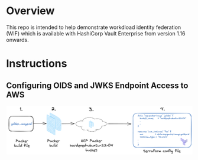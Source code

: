 # Overview

This repo is intended to help demonstrate workdload identity federation (WIF) which is available with HashiCorp Vault Enterprise from version 1.16 onwards.

# Instructions

## Configuring OIDS and JWKS Endpoint Access to AWS

<img style="float: left; margin: 0px 15px 15px 0px;" src="https://github.com/chrisadkin/packer-golden-img-pipeline/blob/main/png_images/golden_image_workflow.png?raw=true">




